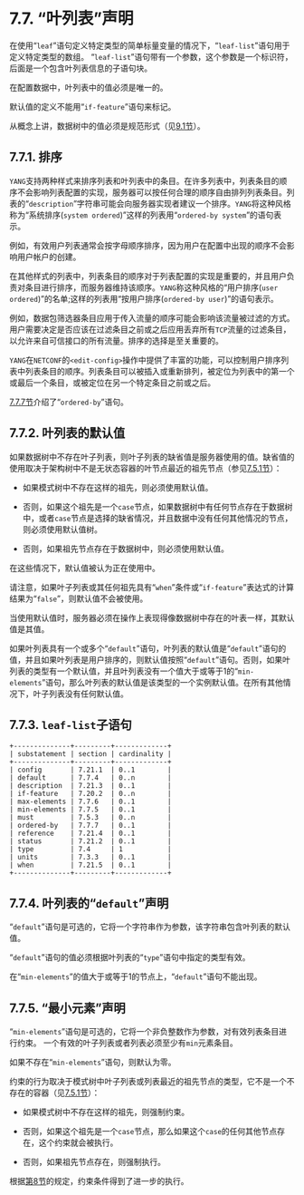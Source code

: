 # 7.7. “叶列表”声明

在使用“`leaf`”语句定义特定类型的简单标量变量的情况下，“`leaf-list`”语句用于定义特定类型的数组。 “`leaf-list`”语句带有一个参数，这个参数是一个标识符，后面是一个包含叶列表信息的子语句块。

在配置数据中，叶列表中的值必须是唯一的。

默认值的定义不能用“`if-feature`”语句来标记。

从概念上讲，数据树中的值必须是规范形式（见[9.1节](../section-9/9.1.md)）。

## 7.7.1. 排序

`YANG`支持两种样式来排序列表和叶列表中的条目。在许多列表中，列表条目的顺序不会影响列表配置的实现，服务器可以按任何合理的顺序自由排列列表条目。列表的“`description`”字符串可能会向服务器实现者建议一个排序。`YANG`将这种风格称为“系统排序(`system ordered`)”这样的列表用“`ordered-by system`”的语句表示。

例如，有效用户列表通常会按字母顺序排序，因为用户在配置中出现的顺序不会影响用户帐户的创建。

在其他样式的列表中，列表条目的顺序对于列表配置的实现是重要的，并且用户负责对条目进行排序，而服务器维持该顺序。`YANG`称这种风格的“用户排序(`user ordered`)”的名单;这样的列表用“按用户排序(`ordered-by user`)”的语句表示。

例如，数据包筛选器条目应用于传入流量的顺序可能会影响该流量被过滤的方式。用户需要决定是否应该在过滤条目之前或之后应用丢弃所有`TCP`流量的过滤条目，以允许来自可信接口的所有流量。排序的选择是至关重要的。

`YANG`在`NETCONF`的`<edit-config>`操作中提供了丰富的功能，可以控制用户排序列表中列表条目的顺序。列表条目可以被插入或重新排列，被定位为列表中的第一个或最后一个条目，或被定位在另一个特定条目之前或之后。

[7.7.7节](7.7.md#)介绍了“`ordered-by`”语句。

## 7.7.2. 叶列表的默认值

如果数据树中不存在叶子列表，则叶子列表的缺省值是服务器使用的值。缺省值的使用取决于架构树中不是无状态容器的叶节点最近的祖先节点（参见[7.5.1节](7.5.md#751-容器的存在)）：

- 如果模式树中不存在这样的祖先，则必须使用默认值。

- 否则，如果这个祖先是一个`case`节点，如果数据树中有任何节点存在于数据树中，或者`case`节点是选择的缺省情况，并且数据中没有任何其他情况的节点，则必须使用默认值树。

- 否则，如果祖先节点存在于数据树中，则必须使用默认值。

在这些情况下，默认值被认为正在使用中。

请注意，如果叶子列表或其任何祖先具有“​​`when`”条件或“`if-feature`”表达式的计算结果为“`false`”，则默认值不会被使用。

当使用默认值时，服务器必须在操作上表现得像数据树中存在的叶表一样，其默认值是其值。

如果叶列表具有一个或多个“`default`”语句，叶列表的默认值是“`default`”语句的值，并且如果叶列表是用户排序的，则默认值按照“`default`”语句。否则，如果叶列表的类型有一个默认值，并且叶列表没有一个值大于或等于1的“`min-elements`”语句，那么叶列表的默认值是该类型的一个实例默认值。在所有其他情况下，叶子列表没有任何默认值。

## 7.7.3. `leaf-list`子语句

```
+--------------+---------+-------------+
| substatement | section | cardinality |
+--------------+---------+-------------+
| config       | 7.21.1  | 0..1        |
| default      | 7.7.4   | 0..n        |
| description  | 7.21.3  | 0..1        |
| if-feature   | 7.20.2  | 0..n        |
| max-elements | 7.7.6   | 0..1        |
| min-elements | 7.7.5   | 0..1        |
| must         | 7.5.3   | 0..n        |
| ordered-by   | 7.7.7   | 0..1        |
| reference    | 7.21.4  | 0..1        |
| status       | 7.21.2  | 0..1        |
| type         | 7.4     | 1           |
| units        | 7.3.3   | 0..1        |
| when         | 7.21.5  | 0..1        |
+--------------+---------+-------------+
```

## 7.7.4. 叶列表的“`default`”声明

“`default`”语句是可选的，它将一个字符串作为参数，该字符串包含叶列表的默认值。

“`default`”语句的值必须根据叶列表的“`type`”语句中指定的类型有效。

在“`min-elements`”的值大于或等于1的节点上，“`default`”语句不能出现。

## 7.7.5. “最小元素”声明

“`min-elements`”语句是可选的，它将一个非负整数作为参数，对有效列表条目进行约束。 一个有效的叶子列表或者列表必须至少有`min`元素条目。

如果不存在“`min-elements`”语句，则默认为零。

约束的行为取决于模式树中叶子列表或列表最近的祖先节点的类型，它不是一个不存在的容器（见[7.5.1节](7.5.md#751-容器的存在)）：

- 如果模式树中不存在这样的祖先，则强制约束。

- 否则，如果这个祖先是一个`case`节点，那么如果这个`case`的任何其他节点存在，这个约束就会被执行。

- 否则，如果祖先节点存在，则强制执行。

根据[第8节](../section-8/README.md)的规定，约束条件得到了进一步的执行。
